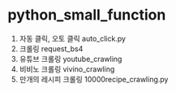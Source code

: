 # python_small_function

1. 자동 클릭, 오토 클릭 auto_click.py
2. 크롤링 request_bs4
3. 유튜브 크롤링 youtube_crawling
4. 비비노 크롤링 vivino_crawling
5. 만개의 레시피 크롤링 10000recipe_crawling.py
